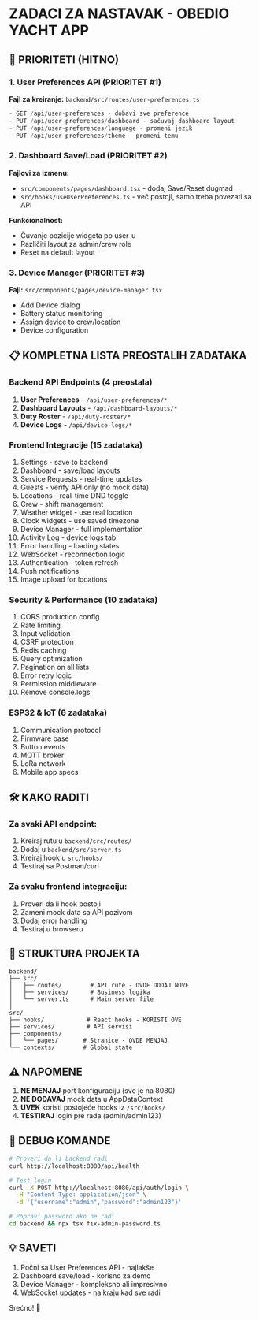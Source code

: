 # ZADACI ZA NASTAVAK - OBEDIO YACHT APP

## 🎯 PRIORITETI (HITNO)

### 1. **User Preferences API** (PRIORITET #1)
**Fajl za kreiranje:** `backend/src/routes/user-preferences.ts`
```typescript
- GET /api/user-preferences - dobavi sve preference
- PUT /api/user-preferences/dashboard - sačuvaj dashboard layout
- PUT /api/user-preferences/language - promeni jezik
- PUT /api/user-preferences/theme - promeni temu
```

### 2. **Dashboard Save/Load** (PRIORITET #2)
**Fajlovi za izmenu:**
- `src/components/pages/dashboard.tsx` - dodaj Save/Reset dugmad
- `src/hooks/useUserPreferences.ts` - već postoji, samo treba povezati sa API

**Funkcionalnost:**
- Čuvanje pozicije widgeta po user-u
- Različiti layout za admin/crew role
- Reset na default layout

### 3. **Device Manager** (PRIORITET #3)
**Fajl:** `src/components/pages/device-manager.tsx`
- Add Device dialog
- Battery status monitoring
- Assign device to crew/location
- Device configuration

## 📋 KOMPLETNA LISTA PREOSTALIH ZADATAKA

### Backend API Endpoints (4 preostala)
1. **User Preferences** - `/api/user-preferences/*`
2. **Dashboard Layouts** - `/api/dashboard-layouts/*`
3. **Duty Roster** - `/api/duty-roster/*`
4. **Device Logs** - `/api/device-logs/*`

### Frontend Integracije (15 zadataka)
1. Settings - save to backend
2. Dashboard - save/load layouts
3. Service Requests - real-time updates
4. Guests - verify API only (no mock data)
5. Locations - real-time DND toggle
6. Crew - shift management
7. Weather widget - use real location
8. Clock widgets - use saved timezone
9. Device Manager - full implementation
10. Activity Log - device logs tab
11. Error handling - loading states
12. WebSocket - reconnection logic
13. Authentication - token refresh
14. Push notifications
15. Image upload for locations

### Security & Performance (10 zadataka)
1. CORS production config
2. Rate limiting
3. Input validation
4. CSRF protection
5. Redis caching
6. Query optimization
7. Pagination on all lists
8. Error retry logic
9. Permission middleware
10. Remove console.logs

### ESP32 & IoT (6 zadataka)
1. Communication protocol
2. Firmware base
3. Button events
4. MQTT broker
5. LoRa network
6. Mobile app specs

## 🛠️ KAKO RADITI

### Za svaki API endpoint:
1. Kreiraj rutu u `backend/src/routes/`
2. Dodaj u `backend/src/server.ts`
3. Kreiraj hook u `src/hooks/`
4. Testiraj sa Postman/curl

### Za svaku frontend integraciju:
1. Proveri da li hook postoji
2. Zameni mock data sa API pozivom
3. Dodaj error handling
4. Testiraj u browseru

## 📁 STRUKTURA PROJEKTA

```
backend/
├── src/
│   ├── routes/        # API rute - OVDE DODAJ NOVE
│   ├── services/      # Business logika
│   └── server.ts      # Main server file
│
src/
├── hooks/            # React hooks - KORISTI OVE
├── services/         # API servisi
├── components/
│   └── pages/       # Stranice - OVDE MENJAJ
└── contexts/        # Global state

```

## ⚠️ NAPOMENE

1. **NE MENJAJ** port konfiguraciju (sve je na 8080)
2. **NE DODAVAJ** mock data u AppDataContext
3. **UVEK** koristi postojeće hooks iz `/src/hooks/`
4. **TESTIRAJ** login pre rada (admin/admin123)

## 🔧 DEBUG KOMANDE

```bash
# Proveri da li backend radi
curl http://localhost:8080/api/health

# Test login
curl -X POST http://localhost:8080/api/auth/login \
  -H "Content-Type: application/json" \
  -d '{"username":"admin","password":"admin123"}'

# Popravi password ako ne radi
cd backend && npx tsx fix-admin-password.ts
```

## 💡 SAVETI

1. Počni sa User Preferences API - najlakše
2. Dashboard save/load - korisno za demo
3. Device Manager - kompleksno ali impresivno
4. WebSocket updates - na kraju kad sve radi

Srećno! 🚀